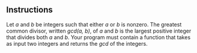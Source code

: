 ## Instructions
Let *a* and *b* be integers such that either *a* or *b* is nonzero. The greatest common divisor, written *gcd(a, b)*, of *a* and *b* is the largest positive integer that divides both *a* and *b*. Your program must contain a function that takes as input two integers and returns the *gcd* of the integers.
